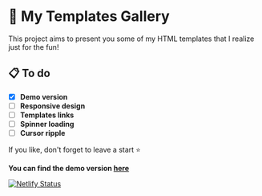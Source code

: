 # 🌟 My Templates Gallery

This project aims to present you some of my HTML templates that I realize just for the fun!

## 📋 To do

- [X] **Demo version**
- [ ] **Responsive design**
- [ ] **Templates links**
- [ ] **Spinner loading**
- [ ] **Cursor ripple**

If you like, don't forget to leave a start ⭐

**You can find the demo version [here](hhttps://nsl-templatesgallery.netlify.app/tt)**

[![Netlify Status](https://api.netlify.com/api/v1/badges/ecb971f4-ce7b-4eb5-b205-15a3ff43b24a/deploy-status)](https://app.netlify.com/sites/nsl-templatesgallery/deploys)
